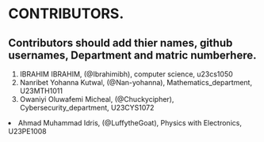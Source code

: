 # CONTRIBUTORS.
## Contributors should add thier names, github usernames, Department and matric numberhere.
<ol>
<li>IBRAHIM IBRAHIM, (@Ibrahimibh), computer science, u23cs1050
<li>Nanribet Yohanna Kutwal, (@Nan-yohanna), Mathematics_department, U23MTH1011</li>
<li>Owaniyi Oluwafemi Micheal, (@Chuckycipher), Cybersecurity_department, U23CYS1072</li>
</ol>
<li>Ahmad Muhammad Idris, (@LuffytheGoat), Physics with Electronics, U23PE1008</li>
